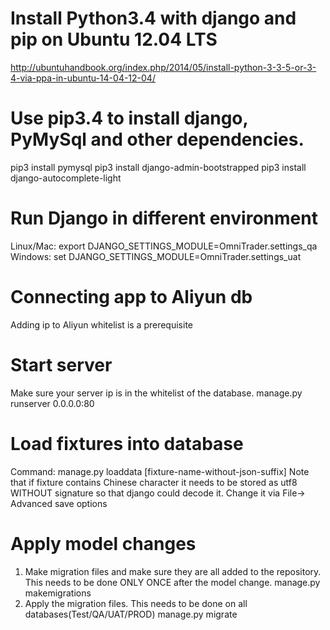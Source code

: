 # Install Python3.4 with django and pip on Ubuntu 12.04 LTS
http://ubuntuhandbook.org/index.php/2014/05/install-python-3-3-5-or-3-4-via-ppa-in-ubuntu-14-04-12-04/

# Use pip3.4 to install django, PyMySql and other dependencies.
pip3 install pymysql
pip3 install django-admin-bootstrapped
pip3 install django-autocomplete-light


# Run Django in different environment
Linux/Mac:
export DJANGO_SETTINGS_MODULE=OmniTrader.settings_qa
Windows:
set DJANGO_SETTINGS_MODULE=OmniTrader.settings_uat

# Connecting app to Aliyun db
Adding ip to Aliyun whitelist is a prerequisite

# Start server
Make sure your server ip is in the whitelist of the database.
manage.py runserver 0.0.0.0:80

# Load fixtures into database
Command:
manage.py loaddata [fixture-name-without-json-suffix] 
Note that if fixture contains Chinese character it needs to be stored as utf8 WITHOUT signature so that django could decode it. Change it via File-> Advanced save options

# Apply model changes
1. Make migration files and make sure they are all added to the repository. This needs to be done ONLY ONCE after the model change.
manage.py makemigrations
2. Apply the migration files. This needs to be done on all databases(Test/QA/UAT/PROD)
manage.py migrate